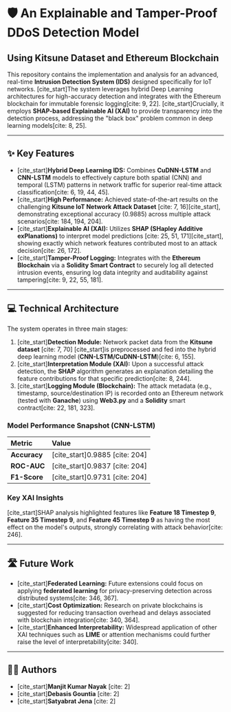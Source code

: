 # 🛡️ An Explainable and Tamper-Proof DDoS Detection Model

## Using Kitsune Dataset and Ethereum Blockchain

This repository contains the implementation and analysis for an advanced, real-time **Intrusion Detection System (IDS)** designed specifically for IoT networks. [cite_start]The system leverages hybrid Deep Learning architectures for high-accuracy detection and integrates with the Ethereum blockchain for immutable forensic logging[cite: 9, 22]. [cite_start]Crucially, it employs **SHAP-based Explainable AI (XAI)** to provide transparency into the detection process, addressing the "black box" problem common in deep learning models[cite: 8, 25].

---

## ✨ Key Features

* [cite_start]**Hybrid Deep Learning IDS:** Combines **CuDNN-LSTM** and **CNN-LSTM** models to effectively capture both spatial (CNN) and temporal (LSTM) patterns in network traffic for superior real-time attack classification[cite: 6, 19, 44, 45].
* [cite_start]**High Performance:** Achieved state-of-the-art results on the challenging **Kitsune IoT Network Attack Dataset** [cite: 7, 16][cite_start], demonstrating exceptional accuracy (0.9885) across multiple attack scenarios[cite: 184, 194, 204].
* [cite_start]**Explainable AI (XAI):** Utilizes **SHAP (SHapley Additive exPlanations)** to interpret model predictions [cite: 25, 51, 171][cite_start], showing exactly which network features contributed most to an attack decision[cite: 26, 172].
* [cite_start]**Tamper-Proof Logging:** Integrates with the **Ethereum Blockchain** via a **Solidity Smart Contract** to securely log all detected intrusion events, ensuring log data integrity and auditability against tampering[cite: 9, 22, 55, 181].

---

## 💻 Technical Architecture

The system operates in three main stages:

1.  [cite_start]**Detection Module:** Network packet data from the **Kitsune dataset** [cite: 7, 70] [cite_start]is preprocessed and fed into the hybrid deep learning model (**CNN-LSTM/CuDNN-LSTM**)[cite: 6, 155].
2.  [cite_start]**Interpretation Module (XAI):** Upon a successful attack detection, the **SHAP** algorithm generates an explanation detailing the feature contributions for that specific prediction[cite: 8, 244].
3.  [cite_start]**Logging Module (Blockchain):** The attack metadata (e.g., timestamp, source/destination IP) is recorded onto an Ethereum network (tested with **Ganache**) using **Web3.py** and a **Solidity** smart contract[cite: 22, 181, 323].

### Model Performance Snapshot (CNN-LSTM)

| Metric | Value |
| :--- | :--- |
| **Accuracy** | [cite_start]0.9885 [cite: 204] |
| **ROC-AUC** | [cite_start]0.9837 [cite: 204] |
| **F1-Score** | [cite_start]0.9731 [cite: 204] |

### Key XAI Insights

[cite_start]SHAP analysis highlighted features like **Feature 18 Timestep 9**, **Feature 35 Timestep 9**, and **Feature 45 Timestep 9** as having the most effect on the model's outputs, strongly correlating with attack behavior[cite: 246].

---

## 🛣️ Future Work

* [cite_start]**Federated Learning:** Future extensions could focus on applying **federated learning** for privacy-preserving detection across distributed systems[cite: 346, 367].
* [cite_start]**Cost Optimization:** Research on private blockchains is suggested for reducing transaction overhead and delays associated with blockchain integration[cite: 340, 364].
* [cite_start]**Enhanced Interpretability:** Widespread application of other XAI techniques such as **LIME** or attention mechanisms could further raise the level of interpretability[cite: 340].

---

## 👨‍💻 Authors

* [cite_start]**Manjit Kumar Nayak** [cite: 2]
* [cite_start]**Debasis Gountia** [cite: 2]
* [cite_start]**Satyabrat Jena** [cite: 2]
